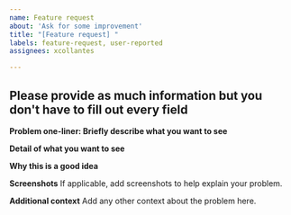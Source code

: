```yaml
---
name: Feature request
about: 'Ask for some improvement'
title: "[Feature request] "
labels: feature-request, user-reported
assignees: xcollantes

---
```


## Please provide as much information but you don't have to fill out every field 

**Problem one-liner: Briefly describe what you want to see**


**Detail of what you want to see** 


**Why this is a good idea** 


**Screenshots**
If applicable, add screenshots to help explain your problem.


**Additional context**
Add any other context about the problem here.
